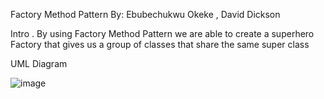 Factory Method Pattern
By: Ebubechukwu Okeke , David Dickson

Intro
.
By using Factory Method Pattern we are able to create a superhero Factory that gives us a group of classes that share the same super class

UML Diagram

![image](https://user-images.githubusercontent.com/89548621/156471932-99208291-c0c4-40ef-933d-be93c20c4221.png)




